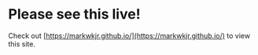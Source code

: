 # Please see this live!

Check out [https://markwkjr.github.io/](https://markwkjr.github.io/) to view this site.